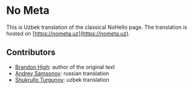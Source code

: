 # No Meta

This is Uzbek translation of the classical NoHello page. The translation is hosted on [https://nometa.uz](https://nometa.uz).

## Contributors

- [Brandon High](https://plus.google.com/109027777332815018147): author of the original text
- [Andrey Samsonov](https://github.com/kryzhovnik): russian translation
- [Shukrullo Turgunov](https://github.com/vodiylik): uzbek translation
